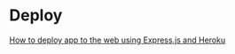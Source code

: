# Deploy

[How to deploy app to the web using Express.js and Heroku](https://www.freecodecamp.org/news/how-to-deploy-your-site-using-express-and-heroku/)